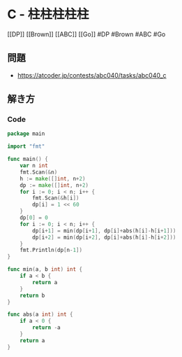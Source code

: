 # C - 柱柱柱柱柱
[[DP]] [[Brown]] [[ABC]] [[Go]]
#DP #Brown #ABC #Go 

## 問題
- https://atcoder.jp/contests/abc040/tasks/abc040_c

## 解き方
### Code
```go
package main

import "fmt"

func main() {
	var n int
	fmt.Scan(&n)
	h := make([]int, n+2)
	dp := make([]int, n+2)
	for i := 0; i < n; i++ {
		fmt.Scan(&h[i])
		dp[i] = 1 << 60
	}
	dp[0] = 0
	for i := 0; i < n; i++ {
		dp[i+1] = min(dp[i+1], dp[i]+abs(h[i]-h[i+1]))
		dp[i+2] = min(dp[i+2], dp[i]+abs(h[i]-h[i+2]))
	}
	fmt.Println(dp[n-1])
}

func min(a, b int) int {
	if a < b {
		return a
	}
	return b
}

func abs(a int) int {
	if a < 0 {
		return -a
	}
	return a
}
```